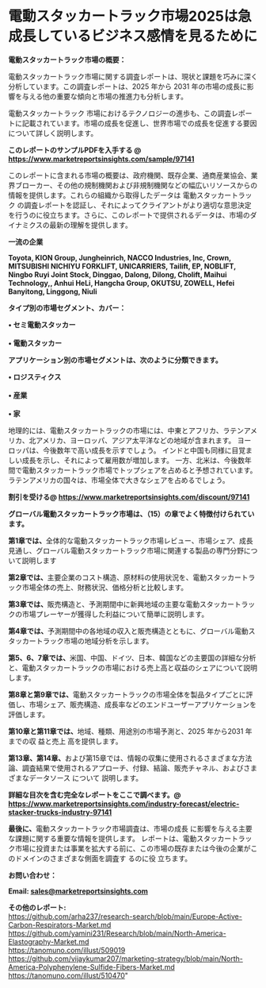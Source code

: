 # 電動スタッカートラック市場2025は急成長しているビジネス感情を見るために

<strong><b>電動スタッカートラック市場の概要：</b></strong>

電動スタッカートラック市場に関する調査レポートは、現状と課題を巧みに深く分析しています。この調査レポートは、2025 年から 2031 年の市場の成長に影響を与える他の重要な傾向と市場の推進力も分析します。

電動スタッカートラック 市場におけるテクノロジーの進歩も、この調査レポートに記載されています。市場の成長を促進し、世界市場での成長を促進する要因について詳しく説明します。

<strong>このレポートのサンプルPDFを入手する @ <a href=https://www.marketreportsinsights.com/sample/97141>https://www.marketreportsinsights.com/sample/97141</a></strong>

このレポートに含まれる市場の概要は、政府機関、既存企業、通商産業協会、業界ブローカー、その他の規制機関および非規制機関などの幅広いリソースからの情報を提供します。これらの組織から取得したデータは 電動スタッカートラック の調査レポートを認証し、それによってクライアントがより適切な意思決定を行うのに役立ちます。さらに、このレポートで提供されるデータは、市場のダイナミクスの最新の理解を提供します。

<strong>一流の企業</strong>

<strong><b>Toyota, KION Group, Jungheinrich, NACCO Industries, Inc, Crown, MITSUBISHI NICHIYU FORKLIFT, UNICARRIERS, Tailift, EP, NOBLIFT, Ningbo Ruyi Joint Stock, Dinggao, Dalong, Dilong, Cholift, Maihui Technology,, Anhui HeLi, Hangcha Group, OKUTSU, ZOWELL, Hefei Banyitong, Linggong, Niuli</b></strong>

<strong><b>タイプ別の市場セグメント、カバー：</b></strong>

<strong>• セミ電動スタッカー<br><br>• 電動スタッカー</strong>

<strong><b>アプリケーション別の市場セグメントは、次のように分類できます。</b></strong>

<strong>• ロジスティクス<br><br>• 産業<br><br>• 家</strong>

 地理的には、電動スタッカートラックの市場には、中東とアフリカ、ラテンアメリカ、北アメリカ、ヨーロッパ、アジア太平洋などの地域が含まれます。 ヨーロッパは、今後数年で高い成長を示すでしょう。 インドと中国も同様に目覚ましい成長を示し、それによって雇用数が増加します。 一方、北米は、今後数年間で電動スタッカートラック市場でトップシェアを占めると予想されています。 ラテンアメリカの国々は、市場全体で大きなシェアを占めるでしょう。

<strong>割引を受ける@ <a href=https://www.marketreportsinsights.com/discount/97141>https://www.marketreportsinsights.com/discount/97141</a></strong>

<strong><b>グローバル電動スタッカートラック市場は、（15）の章でよく特徴付けられています。</b></strong>

<strong><b>第</b></strong><strong><b>1章では、</b></strong>全体的な電動スタッカートラック市場レビュー、市場シェア、成長見通し、グローバル電動スタッカートラック市場に関連する製品の専門分野について説明します

<strong><b>第2章では、</b></strong>主要企業のコスト構造、原材料の使用状況を、電動スタッカートラック市場全体の売上、財務状況、価格分析と比較します。

<strong><b>第3章では、</b></strong>販売構造と、予測期間中に新興地域の主要な電動スタッカートラックの市場プレーヤーが獲得した利益について簡単に説明します。

<strong><b>第4章では、</b></strong>予測期間中の各地域の収入と販売構造とともに、グローバル電動スタッカートラック市場の地域分析を示します。

<strong><b>第5、6、7章では、</b></strong>米国、中国、ドイツ、日本、韓国などの主要国の詳細な分析と、電動スタッカートラックの市場における売上高と収益のシェアについて説明します。

<strong><b>第8章と第9章では、</b></strong>電動スタッカートラックの市場全体を製品タイプごとに評価し、市場シェア、販売構造、成長率などのエンドユーザーアプリケーションを評価します。

<strong><b>第10章と第11章では、</b></strong>地域、種類、用途別の市場予測と、2025 年から2031 年までの収 益と売上 高を提供します。

<strong><b>第13章、第14章、</b></strong>および第15章では、情報の収集に使用されるさまざまな方法論、調査結果で使用されるアプローチ、付録、結論、販売チャネル、およびさまざまなデータソース について 説明します。

<strong>詳細な目次を含む完全なレポートをここで調べます。@ <a href=https://www.marketreportsinsights.com/industry-forecast/electric-stacker-trucks-industry-97141>https://www.marketreportsinsights.com/industry-forecast/electric-stacker-trucks-industry-97141</a></strong>

<strong><b>最後に、</b></strong>電動スタッカートラック市場調査は、市場の成長 に影響を</a>与える主要な課題に関する重要な情報を提供します。 レポートは、電動スタッカートラック市場に投資または事業を拡大する前に、この市場の既存または今後の企業がこのドメインのさまざまな側面を調査す るのに役 立ちます。

<strong><b>お問い合わせ：</b></strong>

<strong>Email: </strong><a href=mailto:sales@marketreportsinsights.com><strong>sales@marketreportsinsights.com</strong></a>

<strong>その他のレポート:</strong>
<br>
<a href=https://github.com/arha237/research-search/blob/main/Europe-Active-Carbon-Respirators-Market.md>https://github.com/arha237/research-search/blob/main/Europe-Active-Carbon-Respirators-Market.md</a>
<br>
<a href=https://github.com/yamini231/Research/blob/main/North-America-Elastography-Market.md>https://github.com/yamini231/Research/blob/main/North-America-Elastography-Market.md</a>
<br>
<a href=https://tanomuno.com/illust/509019>https://tanomuno.com/illust/509019</a>
<br>
<a href=https://github.com/vijaykumar207/marketing-strategy/blob/main/North-America-Polyphenylene-Sulfide-Fibers-Market.md>https://github.com/vijaykumar207/marketing-strategy/blob/main/North-America-Polyphenylene-Sulfide-Fibers-Market.md</a>
<br>
<a href=https://tanomuno.com/illust/510470>https://tanomuno.com/illust/510470</a>"
